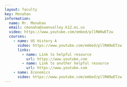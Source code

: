 ```yaml
---
layout: faculty
key: Monahan
information:
  name: Mr. Monahan
  email: cmonaha@swanvalley.k12.mi.us
  video: https://www.youtube.com/embed/pllRW9wETzw
  courses:
    - name: US History A
      video: https://www.youtube.com/embed/pllRW9wETzw
      links:
        - name: Link to helpful resource
          url: https://www.youtube.com
        - name: Link to another helpful resource
          url: https://www.youtube.com
    - name: Economics
      video: https://www.youtube.com/embed/pllRW9wETzw
---
```


